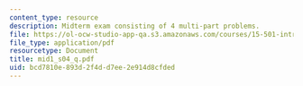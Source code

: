 ```yaml
---
content_type: resource
description: Midterm exam consisting of 4 multi-part problems.
file: https://ol-ocw-studio-app-qa.s3.amazonaws.com/courses/15-501-introduction-to-financial-and-managerial-accounting-spring-2004/bcd7810e893d2f4dd7ee2e914d8cfded_mid1_s04_q.pdf
file_type: application/pdf
resourcetype: Document
title: mid1_s04_q.pdf
uid: bcd7810e-893d-2f4d-d7ee-2e914d8cfded
---
```

